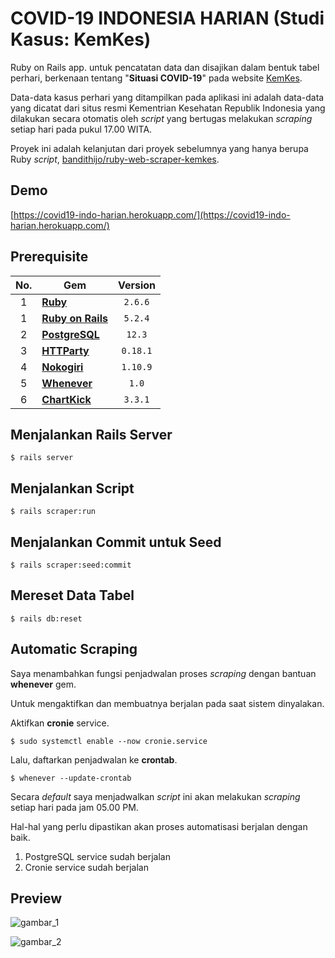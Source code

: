 # COVID-19 INDONESIA HARIAN (Studi Kasus: KemKes)

Ruby on Rails app. untuk pencatatan data dan disajikan dalam bentuk tabel perhari, berkenaan tentang "**Situasi COVID-19**" pada website [KemKes](https://kemkes.go.id/).

Data-data kasus perhari yang ditampilkan pada aplikasi ini adalah data-data yang dicatat dari situs resmi Kementrian Kesehatan Republik Indonesia yang dilakukan secara otomatis oleh *script* yang bertugas melakukan *scraping* setiap hari pada pukul 17.00 WITA.

Proyek ini adalah kelanjutan dari proyek sebelumnya yang hanya berupa Ruby *script*, [bandithijo/ruby-web-scraper-kemkes](https://github.com/bandithijo/ruby-web-scraper-kemkes).

## Demo

[https://covid19-indo-harian.herokuapp.com/](https://covid19-indo-harian.herokuapp.com/)

## Prerequisite

| <center>No.</center> | <center>Gem</center> | <center>Version</center> |
| :--: | :--- | :--: |
| 1 | [**Ruby**](https://www.ruby-lang.org/en/) | `2.6.6` |
| 1 | [**Ruby on Rails**](https://rubyonrails.org/) | `5.2.4` |
| 2 | [**PostgreSQL**](https://www.postgresql.org/) | `12.3` |
| 3 | [**HTTParty**](https://rubygems.org/gems/httparty) | `0.18.1` |
| 4 | [**Nokogiri**](https://rubygems.org/gems/nokogiri) | `1.10.9` |
| 5 | [**Whenever**](https://rubygems/gems/whenever) | `1.0` |
| 6 | [**ChartKick**](https://chartkick.com/) | `3.3.1` |

## Menjalankan Rails Server

```shell
$ rails server
```

## Menjalankan Script

```shell
$ rails scraper:run
```

## Menjalankan Commit untuk Seed

```shell
$ rails scraper:seed:commit
```

## Mereset Data Tabel

```shell
$ rails db:reset
```

## Automatic Scraping

Saya menambahkan fungsi penjadwalan proses *scraping* dengan bantuan **whenever** gem.

Untuk mengaktifkan dan membuatnya berjalan pada saat sistem dinyalakan.

Aktifkan **cronie** service.

```shell
$ sudo systemctl enable --now cronie.service
```

Lalu, daftarkan penjadwalan ke **crontab**.

```shell
$ whenever --update-crontab
```

Secara *default* saya menjadwalkan *script* ini akan melakukan *scraping* setiap hari pada jam 05.00 PM.

Hal-hal yang perlu dipastikan akan proses automatisasi berjalan dengan baik.

1. PostgreSQL service sudah berjalan
2. Cronie service sudah berjalan

## Preview

![gambar_1](https://i.postimg.cc/zBvzXPQn/Firefox-Screenshot-2020-07-05-T02-37-29-004-Z.png)

![gambar_2](https://i.postimg.cc/d1fq7jMg/Firefox-Screenshot-2020-07-05-T02-38-11-020-Z.png)
